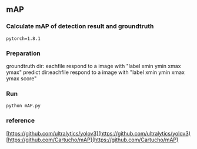 ## mAP
### Calculate mAP of detection result and groundtruth

`
pytorch=1.8.1
`

### Preparation
groundtruth dir: eachfile respond to a image with "label xmin ymin xmax ymax"
predict dir:eachfile respond to a image with "label xmin ymin xmax ymax score"

### Run
`
python mAP.py
`

### reference
[https://github.com/ultralytics/yolov3](https://github.com/ultralytics/yolov3)
[https://github.com/Cartucho/mAP](https://github.com/Cartucho/mAP)